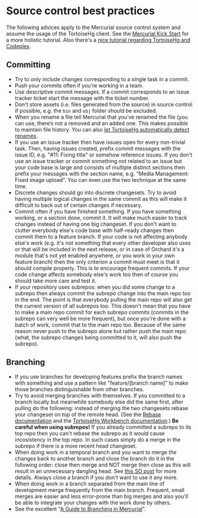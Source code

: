 # Source control best practices



The following advices apply to the Mercurial source control system and assume the usage of the TortoiseHg client. See the [Mercurial Kick Start](http://mercurial.aragost.com/kick-start/en/) for a more holistic tutorial. Also there's a [nice tutorial regarding TortoiseHg and Codeplex](http://blogs.msdn.com/b/codeplex/archive/2010/01/22/using-mercurial-on-codeplex.aspx).


## Committing

- Try to only include changes corresponding to a single task in a commit.
- Push your commits often if you're working in a team.
- Use descriptive commit messages. If a commit corresponds to an issue tracker ticket start the message with the ticket number.
- Don't store assets (i.e. files generated from the source) in source control if possible, e.g. the `bin` and `obj` folder should be excluded.
- When you rename a file tell Mercurial that you’ve renamed the file (you can use, there’s not a removed and an added one. This makes possible to maintain file history. You can also [let TortoiseHg automatically detect renames](http://tortoisehg.bitbucket.org/manual/2.0/guess.html).
- If you use an issue tracker then have issues open for every non-trivial task. Then, having issues created, prefix commit messages with the issue ID, e.g. "#11: Fixing title" or somehow reference issues. If you don't use an issue tracker or commit something not related to an issue but your code base is large and consists of multiple distinct sections then prefix your messages with the section name, e.g. "Media Management: Fixed image upload". You can even use the two technique at the same time.
- Discrete changes should go into discrete changesets. Try to avoid having multiple logical changes in the same commit as this will make it difficult to back out of certain changes if necessary.
- Commit often if you have finished something. If you have something working, or a section done, commit it. It will make much easier to track changes instead of having one big changeset. If you don't want to clutter everybody else's code base with half-ready changes then commit them to a feature branch. If your code is not affecting anybody else's work (e.g. it's not something that every other developer also uses or that will be included in the next release, or in case of Orchard it's a module that's not yet enabled anywhere, or you work in your own feature branch) then the only criterion a commit must meet is that it should compile properly. This is to encourage frequent commits. If your code change affects somebody else's work too then of course you should take more care and test it.
- If your repository uses subrepos: when you did some change to a subrepo then always commit the subrepo change into the main repo too in the end. The point is that everybody pulling the main repo will also get the current version of all subrepos too. This doesn't mean that you have to make a main repo commit for each subrepo commits (commits in the subrepo can very well be more frequent), but once you're done with a batch of work, commit that to the main repo too. Because of the same reason never push to the subrepo alone but rather push the main repo (what, the subrepo changes being committed to it, will also push the subrepo).


## Branching

- If you use branches for developing features prefix the branch names with something and use a pattern like "feature/[branch name]" to make those branches distinguishable from other branches.
- Try to avoid merging branches with themselves. If you committed to a branch locally but meanwhile somebody else did the same first, after pulling do the following: instead of merging the two changesets rebase your changeset on top of the remote head. (See the [Rebase documentation](http://mercurial.selenic.com/wiki/RebaseExtension) and the [TortoiseHg Workbench documentation](http://tortoisehg.bitbucket.org/manual/2.0/workbench.html).) **Be careful when using subrepos!** If you already committed a subrepo to its top repo then you can't rebase the subrepo as it would cause incosistency in the top repo. In such cases simply do a merge in the subrepo if there is a more recent head changeset.
- When doing work in a temporal branch and you want to merge the changes back to another branch and close the branch do it in the following order: close then merge and NOT merge then close as this will result in an unnecessary dangling head. See [this SO post](http://stackoverflow.com/a/9173483/220230) for more details. Always close a branch if you don't want to use it any more.
- When doing work in a branch separated from the main line of development merge frequently from the main branch. Frequent, small merges are easier and less error-prone than big merges and also you'll be able to integrate your changes with the work done by others.
- See the excellent "[A Guide to Branching in Mercurial](http://stevelosh.com/blog/2009/08/a-guide-to-branching-in-mercurial/)".
